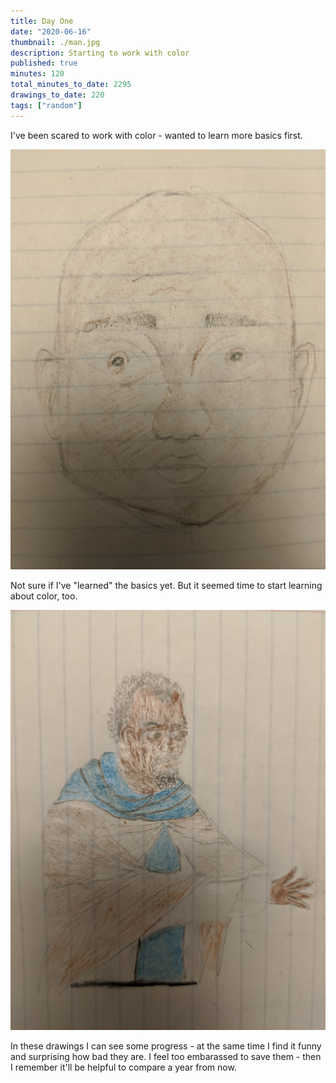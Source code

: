 ```yaml
---
title: Day One
date: "2020-06-16"
thumbnail: ./man.jpg
description: Starting to work with color
published: true
minutes: 120
total_minutes_to_date: 2295
drawings_to_date: 220
tags: ["random"]
---
```


I've been scared to work with color - wanted to learn more basics first.

![dim face](./dim-face.jpg)

Not sure if I've "learned" the basics yet. But it seemed time to start learning about color, too.

![reach](./reach.jpg)

In these drawings I can see some progress - at the same time I find it funny and surprising how bad they are. I feel too embarassed to save them - then I remember it'll be helpful to compare a year from now.

